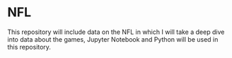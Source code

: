 # NFL
This repository will include data on the NFL in which I will take a deep dive into data about the games, Jupyter Notebook and Python will be used in this repository.
